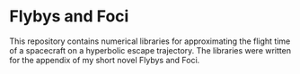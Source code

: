 # Flybys and Foci
This repository contains numerical libraries for approximating the flight
time of a spacecraft on a hyperbolic escape trajectory. The libraries were
written for the appendix of my short novel Flybys and Foci.
